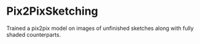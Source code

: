 # Pix2PixSketching
Trained a pix2pix model on images of unfinished sketches along with fully shaded counterparts.

